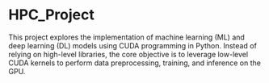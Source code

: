 # HPC_Project
This project explores the implementation of machine learning (ML) and deep learning (DL) models using CUDA programming in Python. Instead of relying on high-level libraries, the core objective is to leverage low-level CUDA kernels to perform data preprocessing, training, and inference on the GPU.
